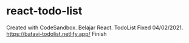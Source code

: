 # react-todo-list

Created with CodeSandbox.
Belajar React.
TodoList Fixed 04/02/2021.
https://batavi-todolist.netlify.app/
Finish
